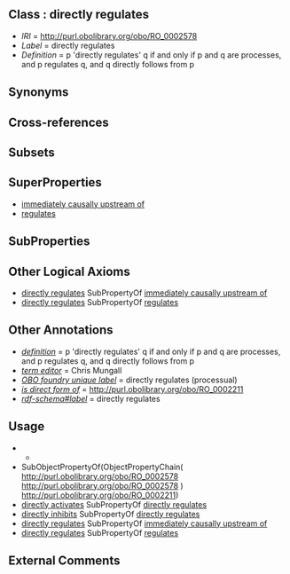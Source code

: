 
## Class : directly regulates

 * *IRI* = http://purl.obolibrary.org/obo/RO_0002578
 * *Label* = directly regulates
 * *Definition* = p 'directly regulates' q if and only if p and q are processes, and p regulates q, and q directly follows from p

## Synonyms


## Cross-references


## Subsets


## SuperProperties

 * [immediately causally upstream of](../../RO/12/RO_0002412.md)
 * [regulates](../../RO/11/RO_0002211.md)

## SubProperties


## Other Logical Axioms

 * [directly regulates](../../RO/78/RO_0002578.md) SubPropertyOf [immediately causally upstream of](../../RO/12/RO_0002412.md)
 * [directly regulates](../../RO/78/RO_0002578.md) SubPropertyOf [regulates](../../RO/11/RO_0002211.md)

## Other Annotations

 * *[definition](../../IAO/15/IAO_0000115.md)* = p 'directly regulates' q if and only if p and q are processes, and p regulates q, and q directly follows from p
 * *[term editor](../../IAO/17/IAO_0000117.md)* = Chris Mungall
 * *[OBO foundry unique label](../../IAO/89/IAO_0000589.md)* = directly regulates (processual)
 * *[is direct form of](../../RO/75/RO_0002575.md)* = http://purl.obolibrary.org/obo/RO_0002211
 * *[rdf-schema#label](../../el/rdf-schema#label.md)* = directly regulates

## Usage

 * -
 * SubObjectPropertyOf(ObjectPropertyChain( <http://purl.obolibrary.org/obo/RO_0002578> <http://purl.obolibrary.org/obo/RO_0002578> ) <http://purl.obolibrary.org/obo/RO_0002211>)
 * [directly activates](../../RO/06/RO_0002406.md) SubPropertyOf [directly regulates](../../RO/78/RO_0002578.md)
 * [directly inhibits](../../RO/08/RO_0002408.md) SubPropertyOf [directly regulates](../../RO/78/RO_0002578.md)
 * [directly regulates](../../RO/78/RO_0002578.md) SubPropertyOf [immediately causally upstream of](../../RO/12/RO_0002412.md)
 * [directly regulates](../../RO/78/RO_0002578.md) SubPropertyOf [regulates](../../RO/11/RO_0002211.md)

## External Comments

